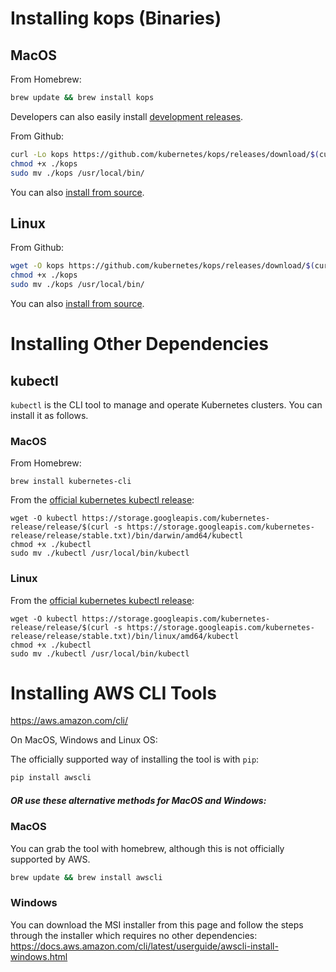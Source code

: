 # Installing kops (Binaries)

## MacOS

From Homebrew:

```bash
brew update && brew install kops
```

Developers can also easily install [development releases](development/homebrew.md).

From Github:

```bash
curl -Lo kops https://github.com/kubernetes/kops/releases/download/$(curl -s https://api.github.com/repos/kubernetes/kops/releases/latest | grep tag_name | cut -d '"' -f 4)/kops-darwin-amd64
chmod +x ./kops
sudo mv ./kops /usr/local/bin/
```

You can also [install from source](development/building.md).

## Linux

From Github:

```bash
wget -O kops https://github.com/kubernetes/kops/releases/download/$(curl -s https://api.github.com/repos/kubernetes/kops/releases/latest | grep tag_name | cut -d '"' -f 4)/kops-linux-amd64
chmod +x ./kops
sudo mv ./kops /usr/local/bin/
```

You can also [install from source](development/building.md).

# Installing Other Dependencies

## kubectl

`kubectl` is the CLI tool to manage and operate Kubernetes clusters.  You can install it as follows.

### MacOS

From Homebrew:
```
brew install kubernetes-cli
```

From the [official kubernetes kubectl release](https://kubernetes.io/docs/tasks/tools/install-kubectl/):

```
wget -O kubectl https://storage.googleapis.com/kubernetes-release/release/$(curl -s https://storage.googleapis.com/kubernetes-release/release/stable.txt)/bin/darwin/amd64/kubectl
chmod +x ./kubectl
sudo mv ./kubectl /usr/local/bin/kubectl
```

### Linux

From the [official kubernetes kubectl release](https://kubernetes.io/docs/tasks/tools/install-kubectl/):

```
wget -O kubectl https://storage.googleapis.com/kubernetes-release/release/$(curl -s https://storage.googleapis.com/kubernetes-release/release/stable.txt)/bin/linux/amd64/kubectl
chmod +x ./kubectl
sudo mv ./kubectl /usr/local/bin/kubectl
```
# Installing AWS CLI Tools

https://aws.amazon.com/cli/

 On MacOS, Windows and Linux OS:
 
 The officially supported way of installing the tool is with `pip`:
 
```bash
pip install awscli
```

##### _OR use these alternative methods for MacOS and Windows:_

### MacOS

You can grab the tool with homebrew, although this is not officially supported by AWS.
```bash
brew update && brew install awscli
```

### Windows

You can download the MSI installer from this page and follow the steps through the installer which requires no other dependencies: 
https://docs.aws.amazon.com/cli/latest/userguide/awscli-install-windows.html
